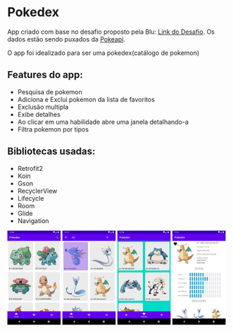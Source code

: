 # Pokedex

App criado com base no desafio proposto pela Blu: <a href="https://github.com/Pagnet/desafio-front-android">Link do Desafio</a>. Os dados estão sendo puxados da <a href="https://pokeapi.co/">Pokeapi</a>. <br>

O app foi idealizado para ser uma pokedex(catálogo de pokemon)<br>

## Features do app: 

<ul>
  <li>Pesquisa de pokemon</li>
  <li>Adiciona e Exclui pokemon da lista de favoritos</li>
  <li>Exclusão multipla</li>
  <li>Exibe detalhes</li>
  <li>Ao clicar em uma habilidade abre uma janela detalhando-a</li>
  <li>Filtra pokemon por tipos</li>
</ul>

## Bibliotecas usadas:
<ul>
  <li>Retrofit2</li>
  <li>Koin</li>
  <li>Gson</li>
  <li>RecyclerView</li>
  <li>Lifecycle</li>
  <li>Room</li>
  <li>Glide</li>
  <li>Navigation</li>
  
</ul>

<img width=24% height=auto; src="imagens/captura1.png"> <img width=24% height=auto; src="imagens/captura2.png"> <img width=24% height=auto; src="imagens/captura3.png"> <img width=24% height=auto; src="imagens/captura4.png">
